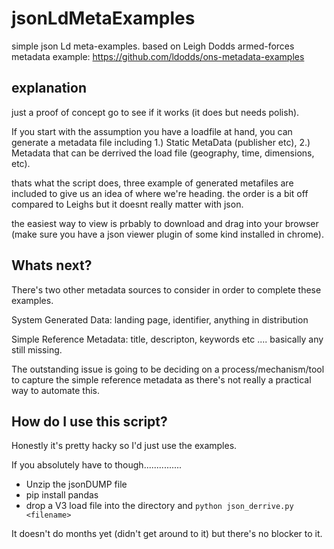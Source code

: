 # jsonLdMetaExamples

simple json Ld meta-examples. based on Leigh Dodds armed-forces metadata example:
https://github.com/ldodds/ons-metadata-examples

## explanation

just a proof of concept go to see if it works (it does but needs polish).

If you start with the assumption you have a loadfile at hand, you can generate a metadata file including 1.) Static MetaData (publisher etc), 2.) Metadata that can be derrived the load file (geography, time, dimensions, etc).

thats what the script does, three example of generated metafiles are included to give us an idea of where we're heading. the order is a bit off compared to Leighs but it doesnt really matter with json.

the easiest way to view is prbably to download and drag into your browser (make sure you have a json viewer plugin of some kind installed in chrome).


## Whats next?

There's two other metadata sources to consider in order to complete these examples.

System Generated Data: landing page, identifier, anything in distribution

Simple Reference Metadata: title, descripton, keywords etc .... basically any still missing.

The outstanding issue is going to be deciding on a process/mechanism/tool to capture the simple reference metadata as there's not really a practical way to automate this.


## How do I use this script?

Honestly it's pretty hacky so I'd just use the examples. 

If you absolutely have to though...............

* Unzip the jsonDUMP file
* pip install pandas
* drop a V3 load file into the directory and ```python json_derrive.py <filename>```

It doesn't do months yet (didn't get around to it) but there's no blocker to it.

